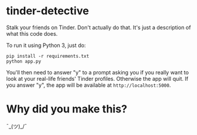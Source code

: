 # tinder-detective
Stalk your friends on Tinder. Don't actually do that. It's just a description of what this code does.

To run it using Python 3, just do:
```
pip install -r requirements.txt
python app.py
```
You'll then need to answer "y" to a prompt asking you if you really want to look at your real-life friends' Tinder profiles. Otherwise the app will quit.
If you answer "y", the app will be available at `http://localhost:5000`.


# Why did you make this?
¯\_(ツ)_/¯
